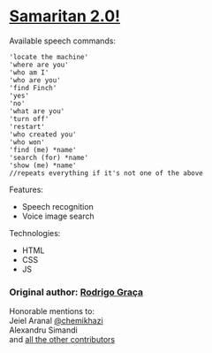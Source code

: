 [Samaritan 2.0!](https://rodrigograca31.github.io/Samaritan/)
=========

Available speech commands:
```
'locate the machine'
'where are you'
'who am I'
'who are you'
'find Finch'
'yes'
'no'
'what are you'
'turn off'
'restart'
'who created you'
'who won'
'find (me) *name'
'search (for) *name'
'show (me) *name'
//repeats everything if it's not one of the above
```

Features:
* Speech recognition
* Voice image search

Technologies:
* HTML
* CSS
* JS

### Original author: [Rodrigo Graça](https://blog.rodrigograca.com/)

Honorable mentions to:
<br />
Jeiel Aranal [@chemikhazi](http://twitter.com/chemikhazi)
<br />
Alexandru Simandi
<br />
and [all the other contributors](https://github.com/rodrigograca31/Samaritan/graphs/contributors)
